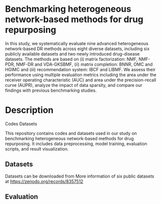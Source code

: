 # Benchmarking heterogeneous network-based methods for drug repurposing

In this study, we systematically evaluate nine advanced heterogeneous network-based DR
methods across eight diverse datasets, including six publicly available datasets and two newly introduced
drug-disease datasets. The methods are based on (i) matrix factorization: NMF, NMF-PDR, NMF-DR
and VDA-GKSBMF, (ii) matrix completion: BNNR, OMC and HGIMC and (iii) recommendation system:
IBCF and LIBMF. We assess their performance using multiple evaluation metrics including the area under
the receiver operating characteristic (AUC) and area under the precision-recall curve (AUPR), analyze the
impact of data sparsity, and compare our findings with previous benchmarking studies.

# Description
Codes
Datasets

This repository contains codes and datasets used in our study on benchmarking heterogeneous network-based methods for drug repurposing. It includes data preprocessing, model training, evaluation scripts, and result visualization.


## Datasets
Datasets can be downloaded from 
More information of six public datasets at https://zenodo.org/records/8357512


## Evaluation


